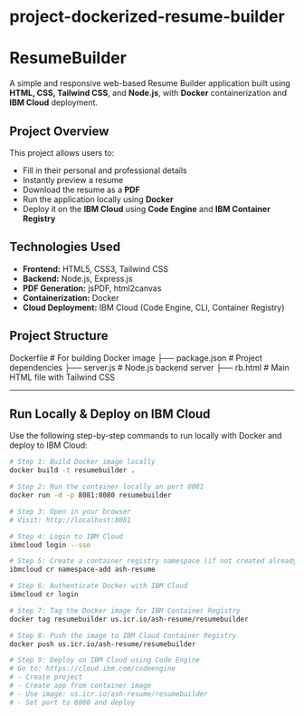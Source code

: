 # project-dockerized-resume-builder
# ResumeBuilder

A simple and responsive web-based Resume Builder application built using **HTML, CSS, Tailwind CSS**, and **Node.js**, with **Docker** containerization and **IBM Cloud** deployment.

##  Project Overview

This project allows users to:
- Fill in their personal and professional details
- Instantly preview a resume
- Download the resume as a **PDF**
- Run the application locally using **Docker**
- Deploy it on the **IBM Cloud** using **Code Engine** and **IBM Container Registry**

## Technologies Used

- **Frontend:** HTML5, CSS3, Tailwind CSS
- **Backend:** Node.js, Express.js
- **PDF Generation:** jsPDF, html2canvas
- **Containerization:** Docker
- **Cloud Deployment:** IBM Cloud (Code Engine, CLI, Container Registry)

##  Project Structure
   Dockerfile # For building Docker image
├── package.json # Project dependencies
├── server.js # Node.js backend server
├── rb.html # Main HTML file with Tailwind CSS


---

##  Run Locally & Deploy on IBM Cloud

Use the following step-by-step commands to run locally with Docker and deploy to IBM Cloud:

```bash
# Step 1: Build Docker image locally
docker build -t resumebuilder .

# Step 2: Run the container locally on port 8081
docker run -d -p 8081:8080 resumebuilder

# Step 3: Open in your browser
# Visit: http://localhost:8081

# Step 4: Login to IBM Cloud
ibmcloud login --sso

# Step 5: Create a container registry namespace (if not created already)
ibmcloud cr namespace-add ash-resume

# Step 6: Authenticate Docker with IBM Cloud
ibmcloud cr login

# Step 7: Tag the Docker image for IBM Container Registry
docker tag resumebuilder us.icr.io/ash-resume/resumebuilder

# Step 8: Push the image to IBM Cloud Container Registry
docker push us.icr.io/ash-resume/resumebuilder

# Step 9: Deploy on IBM Cloud using Code Engine
# Go to: https://cloud.ibm.com/codeengine
# - Create project
# - Create app from container image
# - Use image: us.icr.io/ash-resume/resumebuilder
# - Set port to 8080 and deploy










